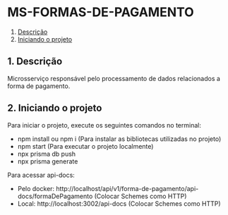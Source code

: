 # MS-FORMAS-DE-PAGAMENTO

1. [Descrição](#1-Descrição)
2. [Iniciando o projeto](#2-Iniciando-o-projeto)

## 1. Descrição
Microsserviço responsável pelo processamento de dados relacionados a forma de pagamento.

## 2. Iniciando o projeto
Para iniciar o projeto, execute os seguintes comandos no terminal:
- npm install ou npm i (Para instalar as bibliotecas utilizadas no projeto)
- npm start (Para executar o projeto localmente)
- npx prisma db push
- npx prisma generate

Para acessar api-docs:
- Pelo docker: http://localhost/api/v1/forma-de-pagamento/api-docs/formaDePagamento (Colocar Schemes como HTTP)
- Local: http://localhost:3002/api-docs (Colocar Schemes como HTTP)